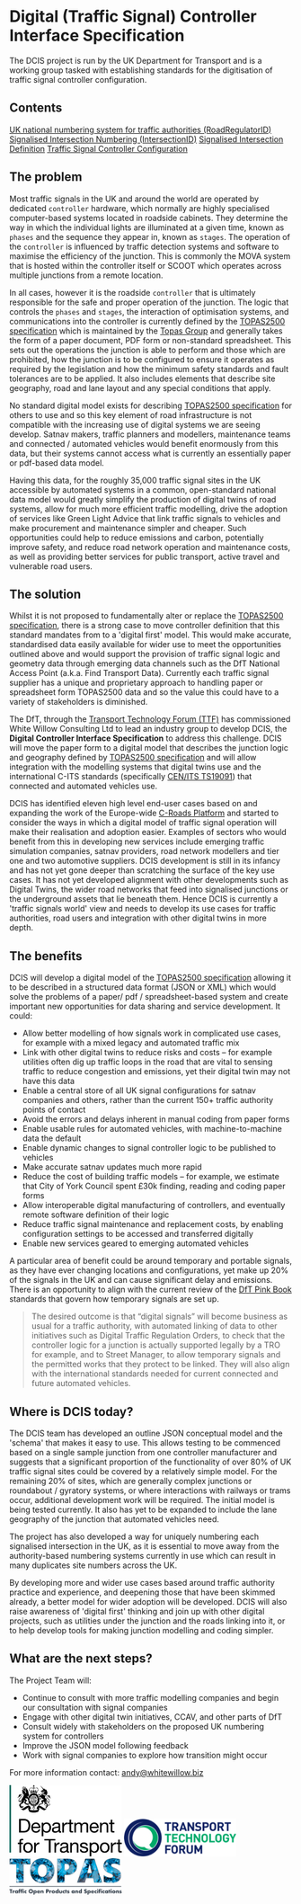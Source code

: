 # Digital (Traffic Signal) Controller Interface Specification

The DCIS project is run by the UK Department for Transport and is a working group tasked with establishing standards for the digitisation of traffic signal controller configuration.

## Contents

[UK national numbering system for traffic authorities (RoadRegulatorID)](/traffic_authority_numbering.md)
[Signalised Intersection Numbering (IntersectionID)](/intersection_numbering.md)
[Signalised Intersection Definition](/intersection_definition.md)
[Traffic Signal Controller Configuration](/controller_configuration.md)

## The problem

Most traffic signals in the UK and around the world are operated by dedicated `controller` hardware, which normally are highly specialised computer-based systems located in roadside cabinets. They determine the way in which the individual lights are illuminated at a given time, known as `phases` and the sequence they appear in, known as `stages`. The operation of the `controller` is influenced by traffic detection systems and software to maximise the efficiency of the junction. This is commonly the MOVA system that is hosted within the controller itself or SCOOT which operates across multiple junctions from a remote location.

In all cases, however it is the roadside `controller` that is ultimately responsible for the safe and proper operation of the junction. The logic that controls the `phases` and `stages`, the interaction of optimisation systems, and communications into the controller is currently defined by the [TOPAS2500 specification](https://topasgroup.org.uk/specification/topas-2500b/) which is maintained by the [Topas Group](https://topasgroup.org.uk/) and generally takes the form of a paper document, PDF form or non-standard spreadsheet. This sets out the operations the junction is able to perform and those which are prohibited, how the junction is to be configured to ensure it operates as required by the legislation and how the minimum safety standards and fault tolerances are to be applied. It also includes elements that describe site geography, road and lane layout and any special conditions that apply.

No standard digital model exists for describing [TOPAS2500 specification](https://topasgroup.org.uk/specification/topas-2500b/) for others to use and so this key element of road infrastructure is not compatible with the increasing use of digital systems we are seeing develop. Satnav makers, traffic planners and modellers, maintenance teams and connected / automated vehicles would benefit enormously from this data, but their systems cannot access what is currently an essentially paper or pdf-based data model.

Having this data, for the roughly 35,000 traffic signal sites in the UK accessible by automated systems in a common, open-standard national data model would greatly simplify the production of digital twins of road systems, allow for much more efficient traffic modelling, drive the adoption of services like Green Light Advice that link traffic signals to vehicles and make procurement and maintenance simpler and cheaper. Such opportunities could help to reduce emissions and carbon, potentially improve safety, and reduce road network operation and maintenance costs, as well as providing better services for public transport, active travel and vulnerable road users.

## The solution

Whilst it is not proposed to fundamentally alter or replace the [TOPAS2500 specification](https://topasgroup.org.uk/specification/topas-2500b/), there is a strong case to move controller definition that this standard mandates from to a 'digital first' model. This would make accurate, standardised data easily available for wider use to meet the opportunities outlined above and would support the provision of traffic signal logic and geometry data through emerging data channels such as the DfT National Access Point (a.k.a. Find Transport Data). Currently each traffic signal supplier has a unique and proprietary approach to handling paper or spreadsheet form TOPAS2500 data and so the value this could have to a variety of stakeholders is diminished.

The DfT, through the [Transport Technology Forum (TTF)](https://https://ttf.uk.net/) has commissioned White Willow Consulting Ltd to lead an industry group to develop DCIS, the **Digital Controller Interface Specification** to address this challenge. DCIS will move the paper form to a digital model that describes the junction logic and geography defined by [TOPAS2500 specification](https://topasgroup.org.uk/specification/topas-2500b/) and will allow integration with the modelling systems that digital twins use and the international C-ITS standards (specifically [CEN/ITS TS19091](https://www.iso.org/standard/73781.html)) that connected and automated vehicles use.

DCIS has identified eleven high level end-user cases based on and expanding the work of the Europe-wide [C-Roads Platform](https://www.c-roads.eu/platform.html) and started to consider the ways in which a digital model of traffic signal operation will make their realisation and adoption easier. Examples of sectors who would benefit from this in developing new services include emerging traffic simulation companies, satnav providers, road network modellers and tier one and two automotive suppliers.
DCIS development is still in its infancy and has not yet gone deeper than scratching the surface of the key use cases. It has not yet developed alignment with other developments such as Digital Twins, the wider road networks that feed into signalised junctions or the underground assets that lie beneath them. Hence DCIS is currently a 'traffic signals world' view and needs to develop its use cases for traffic authorities, road users and integration with other digital twins in more depth.

## The benefits

DCIS will develop a digital model of the [TOPAS2500 specification](https://topasgroup.org.uk/specification/topas-2500b/) allowing it to be described in a structured data format (JSON or XML) which would solve the problems of a paper/ pdf / spreadsheet-based system and create important new opportunities for data sharing and service development. It could:

* Allow better modelling of how signals work in complicated use cases, for example with a mixed legacy and automated traffic mix
* Link with other digital twins to reduce risks and costs – for example utilities often dig up traffic loops in the road that are vital to sensing traffic to reduce congestion and emissions, yet their digital twin may not have this data
* Enable a central store of all UK signal configurations for satnav companies and others, rather than the current 150+ traffic authority points of contact
* Avoid the errors and delays inherent in manual coding from paper forms
* Enable usable rules for automated vehicles, with machine-to-machine data the default
* Enable dynamic changes to signal controller logic to be published to vehicles
* Make accurate satnav updates much more rapid
* Reduce the cost of building traffic models – for example, we estimate that City of York Council spent £30k finding, reading and coding paper forms
* Allow interoperable digital manufacturing of controllers, and eventually remote software definition of their logic
* Reduce traffic signal maintenance and replacement costs, by enabling configuration settings to be accessed and transferred digitally
* Enable new services geared to emerging automated vehicles

A particular area of benefit could be around temporary and portable signals, as they have ever changing locations and configurations, yet make up 20% of the signals in the UK and can cause significant delay and emissions. There is an opportunity to align with the current review of the [DfT Pink Book](https://www.gov.uk/government/publications/introduction-to-the-use-of-portable-vehicular-signals) standards that govern how temporary signals are set up.

> The desired outcome is that “digital signals” will become business as usual for a traffic authority, with automated linking of data to other initiatives such as Digital Traffic Regulation Orders, to check that the controller logic for a junction is actually supported legally by a TRO for example, and to Street Manager, to allow temporary signals and the permitted works that they protect to be linked. They will also align with the international standards needed for current connected and future automated vehicles.

## Where is DCIS today?

The DCIS team has developed an outline JSON conceptual model and the 'schema' that makes it easy to use. This allows testing to be commenced based on a single sample junction from one controller manufacturer and suggests that a significant proportion of the functionality of over 80% of UK traffic signal sites could be covered by a relatively simple model. For the remaining 20% of sites, which are generally complex junctions or roundabout / gyratory systems, or where interactions with railways or trams occur, additional development work will be required. The initial model is being tested currently. It also has yet to be expanded to include the lane geography of the junction that automated vehicles need.

The project has also developed a way for uniquely numbering each signalised intersection in the UK, as it is essential to move away from the authority-based numbering systems currently in use which can result in many duplicates site numbers across the UK.

By developing more and wider use cases based around traffic authority practice and experience, and deepening those that have been skimmed already, a better model for wider adoption will be developed. DCIS will also raise awareness of 'digital first' thinking and join up with other digital projects, such as utilities under the junction and the roads linking into it, or to help develop tools for making junction modelling and coding simpler.

## What are the next steps?

The Project Team will:

* Continue to consult with more traffic modelling companies and begin our consultation with signal companies
* Engage with other digital twin initiatives, CCAV, and other parts of DfT
* Consult widely with stakeholders on the proposed UK numbering system for controllers
* Improve the JSON model following feedback
* Work with signal companies to explore how transition might occur

For more information contact: <andy@whitewillow.biz>

<div>
<span style="margin-right:20px"><img src="images/dft_logo.svg" alt="Department for Transport Logo" width="200px"/><span>
<span style="margin-right:20px"><img src="images/ttf_logo.png" alt="Transport Technology Forum Logo" width="200px"/><span>
<span style="margin-right:20px"><img src="images/topas_logo.png" alt="Topas Logo" width="200px"/><span>
</div>
